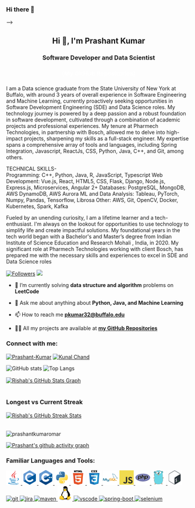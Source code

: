 ### Hi there 👋


-->

<h2 align="center">Hi 👋, I'm Prashant Kumar</h2>
<h3 align="center">Software Developer and Data Scientist </h3>
<h3 align="center"><a href="https://github.com/prashantkumaromar?tab=repositories" style="text-decoration:none;color:white">(My GitHub Repositories)</a></h3>

<h3 align="center"></h3>





I am a Data science graduate from the State University of New York at Buffalo, with around 3 years of overall experience in Software Engineering and Machine Learning, currently proactively seeking opportunities in Software Development Engineering (SDE) and Data Science roles. My technology journey is powered by a deep passion and a robust foundation in software development, cultivated through a combination of academic projects and professional experiences. My tenure at Pharmech Technologies, in partnership with Bosch, allowed me to delve into high-impact projects, sharpening my skills as a full-stack engineer. My expertise spans a comprehensive array of tools and languages, including Spring Integration, Javascript, ReactJs, CSS, Python, Java, C++, and Git, among others.


TECHNICAL SKILLS-  
Programming:    		C++, Python, Java,  R, JavaScript, Typescript
Web Development: 		Vue.js,  React, HTML5, CSS, Flask, Django, Node.js, Express.js, Microservices, Angular 2+
Databases:   			PostgreSQL, MongoDB, AWS DynamoDB, AWS Aurora
ML and Data Analysis: 		Tableau, PyTorch, Numpy, Pandas, Tensorflow,  Librosa
Other: 				AWS, Git, OpenCV, Docker, Kubernetes, Spark, Kafka

Fueled by an unending curiosity, I am a lifetime learner and a tech-enthusiast. I'm always on the lookout for opportunities to use technology to simplify life and create impactful solutions. My foundational years in the tech world began with a Bachelor's and Master’s degree from Indian Institute of Science Education and Research Mohali
, India, in 2020. My significant role at Pharmech Technologies working with client Bosch, has prepared me with the necessary skills and experiences to excel in SDE and Data Science roles











[![Followers](https://img.shields.io/github/followers/prashantkumaromar?style=social)]()
![](https://visitor-badge.laobi.icu/badge?page_id=prashantkumaromar.CharalambosIoannou)


- 🌱 I’m currently solving **data structure and algorithm** problems on **LeetCode**

- 💬 Ask me about anything about **Python, Java, and Machine Learning** 

- 📫 How to reach me **pkumar32@buffalo.edu**

- 👨‍💻 All my projects are available at [**my GitHub Repositories**](https://github.com/prashantkumaromar?tab=repositories)

<h3 align="left">Connect with me:</h3>
<p align="left">
<a href="https://linkedin.com/in/prashant-kumar-0124ba155/" target="blank"><img align="center" src="https://raw.githubusercontent.com/rahuldkjain/github-profile-readme-generator/master/src/images/icons/Social/linked-in-alt.svg" alt="Prashant-Kumar" height="30" width="40" /></a>
<a href="mailto: pkumar32@buffalo.edu" target="blank">
    <img align="center" src="https://upload.wikimedia.org/wikipedia/commons/thumb/7/7e/Gmail_icon_%282020%29.svg/320px-Gmail_icon_%282020%29.svg.png" alt="Kunal Chand" height="30" width="40" />
</a>

    
</p>





<p align="center">

<a>![GitHub stats](https://github-readme-stats.vercel.app/api?username=prashantkumaromar&show_icons=true&theme=tokyonight) </a>
<a> ![Top Langs](https://github-readme-stats.vercel.app/api/top-langs/?username=prashantkumaromar&theme=tokyonight) </a>

</p>


<a href="https://github.com/prashantkumaromar/prashantkumaromar">
  <img align="center" src="https://github-profile-summary-cards.vercel.app/api/cards/profile-details?username=prashantkumaromar&theme=gruvbox&hide_border=true)](https://github.com/prashantkumaromar" alt="Rishab's GitHub Stats Graph"/>
</a>
<br><br>
<h3>Longest vs Current Streak </h3>
<a href="https://github.com/prashantkumaromar/prashantkumaromar">
  <img align="center" src="https://github-readme-streak-stats.herokuapp.com/?user=prashantkumaromar&theme=gruvbox" alt="Rishab's GitHub Streak Stats"/>
</a>
<br><br>
<!-- <a href="https://github.com/prashantkumaromar/prashantkumaromar">
  <img align="center" src="https://activity-graph.herokuapp.com/graph?username=prashantkumaromar&theme=gruvbox&hide_border=true&custom_title=Contribution%20Graph" alt="Rishab's GitHub Contributions Graph"/>
</a> -->
</div>






<p>
   <img align="center" src="https://github-readme-stats.vercel.app/api/top-langs?username=prashantkumaromar&show_icons=true&locale=en&layout=compact&hide=jupyter%20notebook&theme=radical" alt="prashantkumaromar" width="500px" height="auto"/>
</p>

[![Prashant's github activity graph](https://github-readme-activity-graph.vercel.app/graph?username=prashantkumaromar&theme=github-compact)](https://github.com/ashutosh00710/github-readme-activity-graph)

<h3 align="left">Familiar Languages and Tools:</h3>
<p align="left"> 
   <a href="https://www.java.com" target="_blank" rel="noreferrer"> <img src="https://raw.githubusercontent.com/devicons/devicon/master/icons/java/java-original.svg" alt="java" width="40" height="40"/> </a>
    <a href="https://en.wikipedia.org/wiki/C_(programming_language)" target="_blank" rel="noreferrer"> <img src="https://raw.githubusercontent.com/devicons/devicon/master/icons/c/c-original.svg" alt="c" width="40" height="40"/> </a> 
    <a href="https://en.wikipedia.org/wiki/C%2B%2B" target="_blank" rel="noreferrer"> <img src="https://raw.githubusercontent.com/devicons/devicon/master/icons/cplusplus/cplusplus-original.svg" alt="cplusplus" width="40" height="40"/> </a> 
    <a href="https://www.python.org" target="_blank" rel="noreferrer"> <img src="https://raw.githubusercontent.com/devicons/devicon/master/icons/python/python-original.svg" alt="python" width="40" height="40"/> </a> 
    <a href="https://www.w3schools.com/html/" target="_blank" rel="noreferrer"> <img src="https://raw.githubusercontent.com/devicons/devicon/master/icons/html5/html5-original-wordmark.svg" alt="html5" width="40" height="40"/> </a> 
    <a href="https://www.w3schools.com/css/" target="_blank" rel="noreferrer"> <img src="https://raw.githubusercontent.com/devicons/devicon/master/icons/css3/css3-original-wordmark.svg" alt="css3" width="40" height="40"/> </a> 
    <a href="https://www.w3schools.com/sql/" target="_blank" rel="noreferrer"> <img src="https://raw.githubusercontent.com/devicons/devicon/master/icons/mysql/mysql-original-wordmark.svg" alt="sql" width="40" height="40"/> </a> 
    <a href="https://developer.mozilla.org/en-US/docs/Web/JavaScript" target="_blank" rel="noreferrer"> <img src="https://raw.githubusercontent.com/devicons/devicon/master/icons/javascript/javascript-original.svg" alt="javascript" width="40" height="40"/> </a> 
    <a href="https://www.php.net/" target="_blank" rel="noreferrer"> <img src="https://raw.githubusercontent.com/devicons/devicon/master/icons/php/php-original.svg" alt="php" width="40" height="40"/> </a> 
    <a href="https://golang.org/" target="_blank" rel="noreferrer"> <img src="https://raw.githubusercontent.com/devicons/devicon/master/icons/go/go-original.svg" alt="go" width="40" height="40"/> </a> 
    <a href="https://www.gnu.org/software/bash/" target="_blank" rel="noreferrer"> <img src="https://raw.githubusercontent.com/devicons/devicon/master/icons/bash/bash-original.svg" alt="shell" width="40" height="40"/> </a> 
    <a href="https://git-scm.com/" target="_blank" rel="noreferrer"> <img src="https://www.vectorlogo.zone/logos/git-scm/git-scm-icon.svg" alt="git" width="40" height="40"/> </a> 
    <a href="https://www.atlassian.com/software/jira" target="_blank" rel="noreferrer"> <img src="https://www.vectorlogo.zone/logos/atlassian_jira/atlassian_jira-icon.svg" alt="jira" width="40" height="40"/> </a> 
    <a href="https://maven.apache.org/" target="_blank" rel="noreferrer"> <img src="https://www.vectorlogo.zone/logos/apache/apache-icon.svg" alt="maven" width="40" height="40"/> </a> 
    <a href="https://www.linux.org/" target="_blank" rel="noreferrer"> <img src="https://raw.githubusercontent.com/devicons/devicon/master/icons/linux/linux-original.svg" alt="linux" width="40" height="40"/> </a> 
    <a href="https://code.visualstudio.com/" target="_blank" rel="noreferrer"> <img src="https://www.vectorlogo.zone/logos/visualstudio_code/visualstudio_code-icon.svg" alt="vscode" width="40" height="40"/> </a> 
    <a href="https://spring.io/projects/spring-boot" target="_blank" rel="noreferrer"> <img src="https://www.vectorlogo.zone/logos/springio/springio-icon.svg" alt="spring-boot" width="40" height="40"/> </a> 
    <a href="https://www.selenium.dev" target="_blank" rel="noreferrer"> <img src="https://raw.githubusercontent.com/detain/svg-logos/780f25886640cef088af994181646db2f6b1a3f8/svg/selenium-logo.svg" alt="selenium" width="40" height="40"/> </a>
</p>
